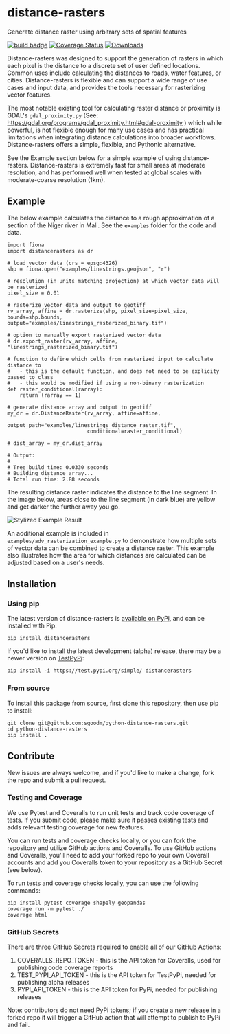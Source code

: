 # distance-rasters

Generate distance raster using arbitrary sets of spatial features

[![build badge](https://github.com/sgoodm/python-distance-rasters/actions/workflows/test-with-coverage.yml/badge.svg)](https://github.com/sgoodm/python-distance-rasters/actions/workflows/test-and-coverage.yml)
[![Coverage Status](https://coveralls.io/repos/github/sgoodm/python-distance-rasters/badge.svg)](https://coveralls.io/github/sgoodm/python-distance-rasters)
[![Downloads](https://static.pepy.tech/personalized-badge/distancerasters?period=total&units=international_system&left_color=lightgrey&right_color=brightgreen&left_text=Downloads)](https://pepy.tech/project/distancerasters)


Distance-rasters was designed to support the generation of rasters in which each pixel is the distance to a discrete set of user defined locations. Common uses include calculating the distances to roads, water features, or cities. Distance-rasters is flexible and can support a wide range of use cases and input data, and provides the tools necessary for rasterizing vector features.

The most notable existing tool for calculating raster distance or proximity is GDAL's `gdal_proximity.py` (See: https://gdal.org/programs/gdal_proximity.html#gdal-proximity
) which while powerful, is not flexible enough for many use cases and has practical limitations when integrating distance calculations into broader workflows. Distance-rasters offers a simple, flexible, and Pythonic alternative.

See the Example section below for a simple example of using distance-rasters. Distance-rasters is extremely fast for small areas at moderate resolution, and has performed well when tested at global scales with moderate-coarse resolution (1km).


## Example

The below example calculates the distance to a rough approximation of a section of the Niger river in Mali. See the `examples` folder for the code and data.

```
import fiona
import distancerasters as dr

# load vector data (crs = epsg:4326)
shp = fiona.open("examples/linestrings.geojson", "r")

# resolution (in units matching projection) at which vector data will be rasterized
pixel_size = 0.01

# rasterize vector data and output to geotiff
rv_array, affine = dr.rasterize(shp, pixel_size=pixel_size, bounds=shp.bounds, output="examples/linestrings_rasterized_binary.tif")

# option to manually export rasterized vector data
# dr.export_raster(rv_array, affine, "linestrings_rasterized_binary.tif")

# function to define which cells from rasterized input to calculate distance to
#   - this is the default function, and does not need to be explicity passed to class
#   - this would be modified if using a non-binary rasterization
def raster_conditional(rarray):
    return (rarray == 1)

# generate distance array and output to geotiff
my_dr = dr.DistanceRaster(rv_array, affine=affine,
                          output_path="examples/linestrings_distance_raster.tif",
                          conditional=raster_conditional)

# dist_array = my_dr.dist_array

# Output:
#
# Tree build time: 0.0330 seconds
# Building distance array...
# Total run time: 2.88 seconds
```

The resulting distance raster indicates the distance to the line segment. In the image below, areas close to the line segment (in dark blue) are yellow and get darker the further away you go.

![Stylized Example Result](https://github.com/sgoodm/python-distance-rasters/blob/master/examples/styled_example_result.png)

An additional example is included in  `examples/adv_rasterization_example.py` to demonstrate how multiple sets of vector data can be combined to create a distance raster. This example also illustrates how the area for which distances are calculated can be adjusted based on a user's needs.


## Installation


### Using pip

The latest version of distance-rasters is [available on PyPi](https://pypi.org/project/distancerasters/), and can be installed with Pip:
```
pip install distancerasters
```

If you'd like to install the latest development (alpha) release, there may be a newer version on [TestPyPi](https://test.pypi.org/project/distancerasters/):
```
pip install -i https://test.pypi.org/simple/ distancerasters
```

### From source

To install this package from source, first clone this repository, then use pip to install:
```
git clone git@github.com:sgoodm/python-distance-rasters.git
cd python-distance-rasters
pip install .
```



## Contribute

New issues are always welcome, and if you'd like to make a change, fork the repo and submit a pull request.


### Testing and Coverage

We use Pytest and Coveralls to run unit tests and track code coverage of tests. If you submit code, please make sure it passes existing tests and adds relevant testing coverage for new features.

You can run tests and coverage checks locally, or you can fork the repository and utilize GitHub actions and Coveralls. To use GitHub actions and Coveralls, you'll need to add your forked repo to your own Coverall accounts and add you Coveralls token to your repository as a GitHub Secret (see below).


To run tests and coverage checks locally, you can use the following commands:
```
pip install pytest coverage shapely geopandas
coverage run -m pytest ./
coverage html
```

### GitHub Secrets

There are three GitHub Secrets required to enable all of our GitHub Actions:
1. COVERALLS_REPO_TOKEN - this is the API token for Coveralls, used for publishing code coverage reports
2. TEST_PYPI_API_TOKEN - this is the API token for TestPyPi, needed for publishing alpha releases
3. PYPI_API_TOKEN - this is the API token for PyPi, needed for publishing releases

Note: contributors do not need PyPi tokens; if you create a new release in a forked repo it will trigger a GitHub action that will attempt to publish to PyPi and fail.